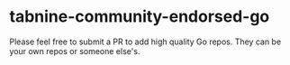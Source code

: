 # tabnine-community-endorsed-go

Please feel free to submit a PR to add high quality Go repos. They can be your own repos or someone else's.
